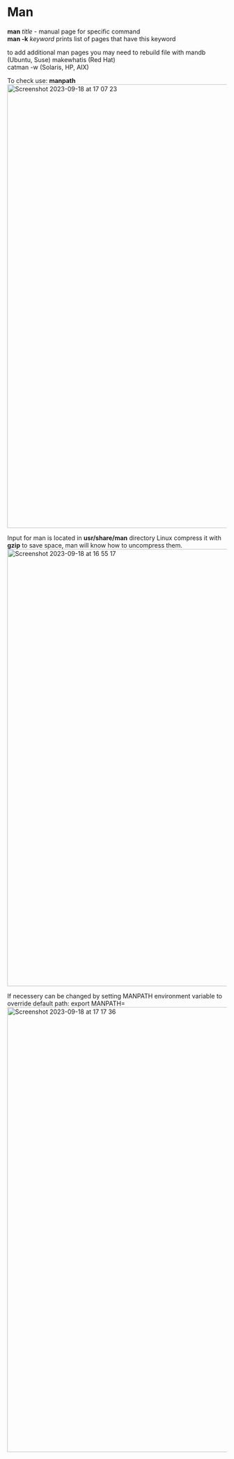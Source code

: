 # Man
**man** *title* - manual page for specific command  
**man -k** *keyword* prints list of pages that have this keyword  

to add additional man pages you may need to rebuild file with mandb (Ubuntu, Suse)
makewhatis (Red Hat)  
catman -w (Solaris, HP, AIX)  

To check use: **manpath**  
<img width="1019" alt="Screenshot 2023-09-18 at 17 07 23" src="https://github.com/DariaShantalova/dariashantalova.github.io/assets/34622678/d000c616-fe70-437c-87b1-e050fcbf5709">


Input for man is located in **usr/share/man** directory
Linux compress it with **gzip** to save space, man will know how to uncompress them.
<img width="1004" alt="Screenshot 2023-09-18 at 16 55 17" src="https://github.com/DariaShantalova/dariashantalova.github.io/assets/34622678/08ced584-7725-4bcf-b16b-967c110e3794">

If necessery can be changed by setting MANPATH environment variable to override default path:
export MANPATH=
<img width="1022" alt="Screenshot 2023-09-18 at 17 17 36" src="https://github.com/DariaShantalova/dariashantalova.github.io/assets/34622678/3ccf8c8a-a3a4-4ea9-be3b-b22805e4651c">
